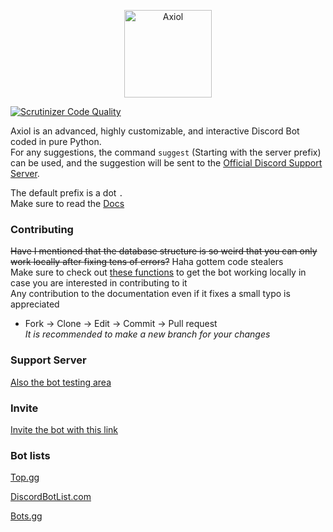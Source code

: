 <p align="center">
  <a href="https://discord.com/api/oauth2/authorize?client_id=843484459113775114&permissions=8&scope=bot">
    <img
      alt="Axiol"
      src="https://cdn.discordapp.com/attachments/843519647055609856/845662999686414336/Logo1.png"
      width="140"
    />
  </a>
</p>

[![Scrutinizer Code Quality](https://scrutinizer-ci.com/g/GitBolt/Axiol/badges/quality-score.png?b=master)](https://scrutinizer-ci.com/g/GitBolt/Axiol/?branch=master)
<!-- hopefully will improve -->

Axiol is an advanced, highly customizable, and interactive Discord Bot coded in pure Python.</br>
For any suggestions, the command `suggest` (Starting with the server prefix) can be used, and the suggestion will be sent to the
[Official Discord Support Server](https://discord.gg/Rzz5WS9jXW).</br>

The default prefix is a dot `.` </br>
Make sure to read the [Docs](/DOCS.md)

### Contributing
~~Have I mentioned that the database structure is so weird that you can only work locally after fixing tens of errors?~~ Haha gottem code stealers</br>
Make sure to check out [these functions](axiol/functions.py) to get the bot working locally in case you are interested in contributing to it </br>
Any contribution to the documentation even if it fixes a small typo is appreciated

- Fork → Clone → Edit → Commit → Pull request </br>
*It is recommended to make a new branch for your changes*

### Support Server
[Also the bot testing area](https://discord.gg/Rzz5WS9jXW)

### Invite
[Invite the bot with this link](https://discord.com/oauth2/authorize?client_id=843484459113775114&permissions=473295959&scope=bot)

### Bot lists
[Top.gg](https://top.gg/bot/843484459113775114/vote) </br>

[DiscordBotList.com](https://discordbotlist.com/bots/axiol/upvote)

[Bots.gg](https://discord.bots.gg/bots/843484459113775114)
